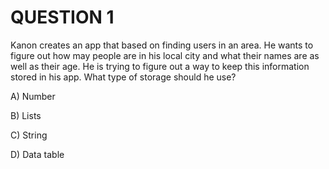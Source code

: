 # QUESTION 1

Kanon creates an app that based on finding users in an area. He wants to figure out how may people are in his local city and  what their names are as well as their age. He is trying to figure out a way to keep this information stored in his app. What type of storage should he use?

A) Number

B) Lists

C) String

D) Data table

